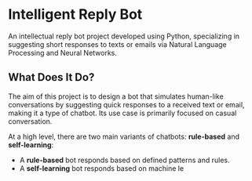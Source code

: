 # Intelligent Reply Bot

An intellectual reply bot project developed using Python, specializing in suggesting short responses to texts or emails via Natural Language Processing and Neural Networks.

## What Does It Do?

The aim of this project is to design a bot that simulates human-like conversations by suggesting quick responses to a received text or email, making it a type of chatbot. Its use case is primarily focused on casual conversation.

At a high level, there are two main variants of chatbots: **rule-based** and **self-learning**:
* A **rule-based** bot responds based on defined patterns and rules.
* A **self-learning** bot responds based on machine le